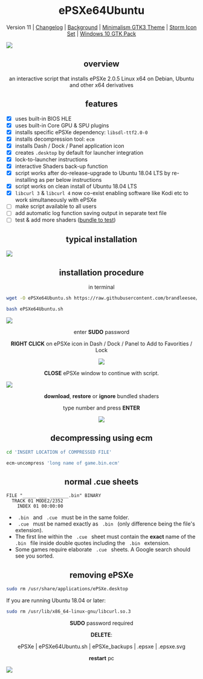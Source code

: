 <h1 align="center">ePSXe64Ubuntu</h1>

<p align="center">Version 11 | <a href="https://github.com/brandleesee/ePSXe64Ubuntu/blob/master/CHANGELOG.md">Changelog</a> | <a href="https://chrismartinphotography.files.wordpress.com/2013/01/2012-landscapes-c2a9-christopher-martin-93441.jpg">Background</a> | <a href="http://xenlism.github.io/minimalism/">Minimalism GTK3 Theme</a> | <a href="https://github.com/xenlism/Storm">Storm Icon Set</a> | <a href="https://b00merang.weebly.com/windows-10.html">Windows 10 GTK Pack</a></p>

<img src="https://i.imgur.com/2DlxMw4.png" />

<h2 align="center">overview</h2>

<p align="center">an interactive script that installs ePSXe 2.0.5 Linux x64 on Debian, Ubuntu and other x64 derivatives</p>

<h2 align="center">features</h2>

- [x] uses built-in BIOS HLE
- [x] uses built-in Core GPU & SPU plugins
- [x] installs specific ePSXe dependency:  `libsdl-ttf2.0-0`
- [x] installs decompression tool:  `ecm`
- [x] installs Dash / Dock / Panel application icon
- [x] creates `.desktop` by default for launcher integration
- [x] lock-to-launcher instructions
- [x] interactive Shaders back-up function
- [x] script works after do-release-upgrade to Ubuntu 18.04 LTS by re-installing as per below instructions
- [x] script works on clean install of Ubuntu 18.04 LTS
- [x] `libcurl 3` & `libcurl 4` now co-exist enabling software like Kodi etc to work simultaneously with ePSXe
- [ ] make script available to all users
- [ ] add automatic log function saving output in separate text file
- [ ] test & add more shaders ([bundle to test](https://www.ngemu.com/threads/links-and-guides-to-custom-shaders-for-petes-opengl2-plugin.76098/page-51#post-2722008))

<h2 align="center">typical installation</h2>

<img src="https://i.imgur.com/jJyFe8b.gif" />

<h2 align="center">installation procedure</h2>

<p align="center">in terminal</p>

```bash
wget -O ePSXe64Ubuntu.sh https://raw.githubusercontent.com/brandleesee/ePSXe64Ubuntu/master/ePSXe64Ubuntu.sh

bash ePSXe64Ubuntu.sh
```

<img src="https://i.imgur.com/CD9XlIQ.png" />

<p align="center">enter <strong>SUDO</strong> password</p>

<p align="center"><strong>RIGHT CLICK</strong> on ePSXe icon in Dash / Dock / Panel to Add to Favorities / Lock</p>

<p align="center"><img src="https://i.imgur.com/8rOUO7A.png" /></p>

<p align="center"><strong>CLOSE</strong> ePSXe window to continue with script.</p>

<img src="https://i.imgur.com/MZMI4rv.png" />

<p align="center"><strong>download</strong>, <strong>restore</strong> or <strong>ignore</strong> bundled shaders

<p align="center">type number and press <strong>ENTER</strong></p>

<p align="center"><img src="https://i.imgur.com/tmswgZJ.png" /></p>

<h2 align="center">decompressing using ecm</h2>

```bash
cd 'INSERT LOCATION of COMPRESSED FILE'

ecm-uncompress 'long name of game.bin.ecm'
```

<h2 align="center">normal .cue sheets</h2>

```
FILE "_____ ___ _______.bin" BINARY
  TRACK 01 MODE2/2352
    INDEX 01 00:00:00
```

* `  .bin  ` and `  .cue  ` must be in the same folder.
* `  .cue  ` must be named exactly as `  .bin  ` (only difference being the file's extension).
* The first line within the `  .cue  ` sheet must contain the **exact** name of the `  .bin  ` file inside double quotes including the `  .bin  ` extension.
* Some games require elaborate `  .cue  ` sheets. A Google search should see you sorted.

<h2 align="center">removing ePSXe</h2>

```bash
sudo rm /usr/share/applications/ePSXe.desktop
```
If you are running Ubuntu 18.04 or later:
```bash
sudo rm /usr/lib/x86_64-linux-gnu/libcurl.so.3
```

<p align="center"><strong>SUDO</strong> password required</p>

<p align="center"><strong>DELETE</strong>:</p>

<p align="center">ePSXe | ePSXe64Ubuntu.sh | ePSXe_backups | .epsxe | .epsxe.svg</p>

<p align="center" ><strong>restart</strong> pc</p>

<img src="https://i.imgur.com/FiBbK8w.png" />

    
